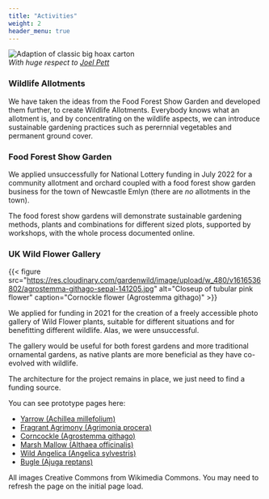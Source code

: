 ```yaml
---
title: "Activities"
weight: 2
header_menu: true
---
```


![Adaption of classic big hoax carton](https://res.cloudinary.com/growdigital/image/upload/v1583857004/big-hoax-garden.jpg)  
_With huge respect to [Joel Pett](https://joel-pett-cartoons.creator-spring.com/listing/new-what-if-it-s-a-big-hoax)_

### Wildlife Allotments

We have taken the ideas from the Food Forest Show Garden and developed them further, to create Wildlife Allotments. Everybody knows what an allotment is, and by concentrating on the wildlife aspects, we can introduce sustainable gardening practices such as perernnial vegetables and permanent ground cover.

### Food Forest Show Garden

We applied unsuccessfully for National Lottery funding in July 2022 for a community allotment and orchard coupled with a food forest show garden business for the town of Newcastle Emlyn (there are _no_ allotments in the town).

The food forest show gardens will demonstrate sustainable gardening methods, plants and combinations for different sized plots, supported by workshops, with the whole process documented online.

### UK Wild Flower Gallery

{{< figure src="https://res.cloudinary.com/gardenwild/image/upload/w_480/v1616536802/agrostemma-githago-sepal-141205.jpg" alt="Closeup of tubular pink flower" caption="Cornockle flower (Agrostemma githago)" >}}

We applied for funding in 2021 for the creation of a freely accessible photo gallery of Wild Flower plants, suitable for different situations and for benefitting different wildlife. Alas, we were unsuccessful.

The gallery would be useful for both forest gardens and more traditional ornamental gardens, as native plants are more beneficial as they have co-evolved with wildlife.

The architecture for the project remains in place, we just need to find a funding source.

You can see prototype pages here:

* [Yarrow (Achillea millefolium)](https://www.gardenwild.org.uk/achillea-millefolium/)
* [Fragrant Agrimony (Agrimonia procera)](https://www.gardenwild.org.uk/agrimonia-procera/)
* [Corncockle (Agrostemma githago)](https://www.gardenwild.org.uk/agrostemma-githago/)
* [Marsh Mallow (Althaea officinalis)](https://www.gardenwild.org.uk/ajuga-reptans/)
* [Wild Angelica (Angelica sylvestris)](https://www.gardenwild.org.uk/althaea-officinalis/)
* [Bugle (Ajuga reptans)](https://www.gardenwild.org.uk/angelica-sylvestris/)

All images Creative Commons from Wikimedia Commons. You may need to refresh the page on the initial page load.
